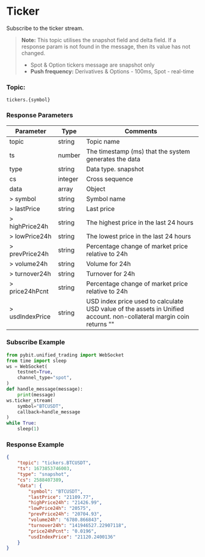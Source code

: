 # Ticker

Subscribe to the ticker stream.

> **Note:** This topic utilises the snapshot field and delta field. If a response param is not found in the message, then its value has not changed.
> - Spot & Option tickers message are snapshot only
> - **Push frequency:** Derivatives & Options - 100ms, Spot - real-time

### Topic:
`tickers.{symbol}`

### Response Parameters

| Parameter | Type | Comments |
|-----------|------|----------|
| topic | string | Topic name |
| ts | number | The timestamp (ms) that the system generates the data |
| type | string | Data type. snapshot |
| cs | integer | Cross sequence |
| data | array | Object |
| > symbol | string | Symbol name |
| > lastPrice | string | Last price |
| > highPrice24h | string | The highest price in the last 24 hours |
| > lowPrice24h | string | The lowest price in the last 24 hours |
| > prevPrice24h | string | Percentage change of market price relative to 24h |
| > volume24h | string | Volume for 24h |
| > turnover24h | string | Turnover for 24h |
| > price24hPcnt | string | Percentage change of market price relative to 24h |
| > usdIndexPrice | string | USD index price used to calculate USD value of the assets in Unified account. non-collateral margin coin returns "" |

### Subscribe Example

```python
from pybit.unified_trading import WebSocket
from time import sleep
ws = WebSocket(
    testnet=True,
    channel_type="spot",
)
def handle_message(message):
    print(message)
ws.ticker_stream(
    symbol="BTCUSDT",
    callback=handle_message
)
while True:
    sleep(1)
```

### Response Example

```json
{
    "topic": "tickers.BTCUSDT",
    "ts": 1673853746003,
    "type": "snapshot",
    "cs": 2588407389,
    "data": {
        "symbol": "BTCUSDT",
        "lastPrice": "21109.77",
        "highPrice24h": "21426.99",
        "lowPrice24h": "20575",
        "prevPrice24h": "20704.93",
        "volume24h": "6780.866843",
        "turnover24h": "141946527.22907118",
        "price24hPcnt": "0.0196",
        "usdIndexPrice": "21120.2400136"
    }
}
```
